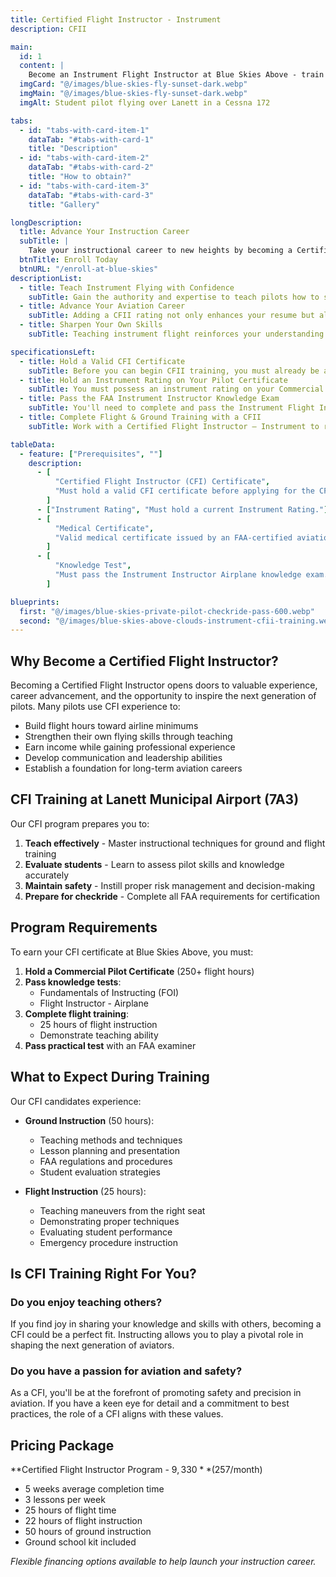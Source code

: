 ```yaml
---
title: Certified Flight Instructor - Instrument
description: CFII

main:
  id: 1
  content: |
    Become an Instrument Flight Instructor at Blue Skies Above - train the next generation of instrument-rated pilots in Lanett, Alabama.
  imgCard: "@/images/blue-skies-fly-sunset-dark.webp"
  imgMain: "@/images/blue-skies-fly-sunset-dark.webp"
  imgAlt: Student pilot flying over Lanett in a Cessna 172

tabs:
  - id: "tabs-with-card-item-1"
    dataTab: "#tabs-with-card-1"
    title: "Description"
  - id: "tabs-with-card-item-2"
    dataTab: "#tabs-with-card-2"
    title: "How to obtain?"
  - id: "tabs-with-card-item-3"
    dataTab: "#tabs-with-card-3"
    title: "Gallery"

longDescription:
  title: Advance Your Instruction Career
  subTitle: |
    Take your instructional career to new heights by becoming a Certified Flight Instructor – Instrument (CFII). This advanced rating empowers you to teach instrument flying, helping pilots master flight in low visibility and high workload environments. At Blue Skies Above, our CFII program at Lanett Municipal Airport (7A3) is built for passionate instructors who want to deepen their knowledge, sharpen their skills, and guide others to become safe, competent IFR pilots. Whether you're growing your career or looking to make a lasting impact in aviation, this is your next step. Enroll today and start your CFII journey with Blue Skies Above.
  btnTitle: Enroll Today
  btnURL: "/enroll-at-blue-skies"
descriptionList:
  - title: Teach Instrument Flying with Confidence
    subTitle: Gain the authority and expertise to teach pilots how to safely operate in IFR conditions, helping them develop advanced navigation and decision-making skills.
  - title: Advance Your Aviation Career
    subTitle: Adding a CFII rating not only enhances your resume but also makes you more versatile and valuable as a flight instructor, opening doors at flight schools and in professional aviation training.
  - title: Sharpen Your Own Skills
    subTitle: Teaching instrument flight reinforces your understanding of complex procedures, strengthens your own IFR flying, and keeps you sharp in the cockpit.

specificationsLeft:
  - title: Hold a Valid CFI Certificate
    subTitle: Before you can begin CFII training, you must already be a Certified Flight Instructor (CFI). This foundational certification ensures you have the necessary instructional background and flight experience to effectively teach others.
  - title: Hold an Instrument Rating on Your Pilot Certificate
    subTitle: You must possess an instrument rating on your Commercial or Airline Transport Pilot (ATP) certificate. This proves that you are qualified to fly in instrument meteorological conditions (IMC) and understand the procedures you'll be teaching.
  - title: Pass the FAA Instrument Instructor Knowledge Exam
    subTitle: You'll need to complete and pass the Instrument Flight Instructor (FII) written test. This exam covers in-depth topics such as IFR regulations, instrument approach procedures, airspace structure, and teaching methodologies specific to instrument flight.
  - title: Complete Flight & Ground Training with a CFII
    subTitle: Work with a Certified Flight Instructor – Instrument to receive the training required to teach instrument students. You’ll focus on instructional techniques, safety protocols, instrument maneuvers, and checkride prep. Once you're ready, your instructor will provide a logbook endorsement that qualifies you for the FAA checkride with a Designated Pilot Examiner (DPE).

tableData:
  - feature: ["Prerequisites", ""]
    description:
      - [
          "Certified Flight Instructor (CFI) Certificate",
          "Must hold a valid CFI certificate before applying for the CFII rating.",
        ]
      - ["Instrument Rating", "Must hold a current Instrument Rating."]
      - [
          "Medical Certificate",
          "Valid medical certificate issued by an FAA-certified aviation medical examiner.",
        ]
      - [
          "Knowledge Test",
          "Must pass the Instrument Instructor Airplane knowledge exam.",
        ]

blueprints:
  first: "@/images/blue-skies-private-pilot-checkride-pass-600.webp"
  second: "@/images/blue-skies-above-clouds-instrument-cfii-training.webp"
---
```


## Why Become a Certified Flight Instructor?

Becoming a Certified Flight Instructor opens doors to valuable experience, career advancement, and the opportunity to inspire the next generation of pilots. Many pilots use CFI experience to:

- Build flight hours toward airline minimums
- Strengthen their own flying skills through teaching
- Earn income while gaining professional experience
- Develop communication and leadership abilities
- Establish a foundation for long-term aviation careers

## CFI Training at Lanett Municipal Airport (7A3)

Our CFI program prepares you to:

1. **Teach effectively** - Master instructional techniques for ground and flight training
2. **Evaluate students** - Learn to assess pilot skills and knowledge accurately
3. **Maintain safety** - Instill proper risk management and decision-making
4. **Prepare for checkride** - Complete all FAA requirements for certification

## Program Requirements

To earn your CFI certificate at Blue Skies Above, you must:

1. **Hold a Commercial Pilot Certificate** (250+ flight hours)
2. **Pass knowledge tests**:
   - Fundamentals of Instructing (FOI)
   - Flight Instructor - Airplane
3. **Complete flight training**:
   - 25 hours of flight instruction
   - Demonstrate teaching ability
4. **Pass practical test** with an FAA examiner

## What to Expect During Training

Our CFI candidates experience:

- **Ground Instruction** (50 hours):

  - Teaching methods and techniques
  - Lesson planning and presentation
  - FAA regulations and procedures
  - Student evaluation strategies

- **Flight Instruction** (25 hours):
  - Teaching maneuvers from the right seat
  - Demonstrating proper techniques
  - Evaluating student performance
  - Emergency procedure instruction

## Is CFI Training Right For You?

### Do you enjoy teaching others?

If you find joy in sharing your knowledge and skills with others, becoming a CFI could be a perfect fit. Instructing allows you to play a pivotal role in shaping the next generation of aviators.

### Do you have a passion for aviation and safety?

As a CFI, you'll be at the forefront of promoting safety and precision in aviation. If you have a keen eye for detail and a commitment to best practices, the role of a CFI aligns with these values.

## Pricing Package

**Certified Flight Instructor Program - $9,330** ($257/month)

- 5 weeks average completion time
- 3 lessons per week
- 25 hours of flight time
- 22 hours of flight instruction
- 50 hours of ground instruction
- Ground school kit included

_Flexible financing options available to help launch your instruction career._
